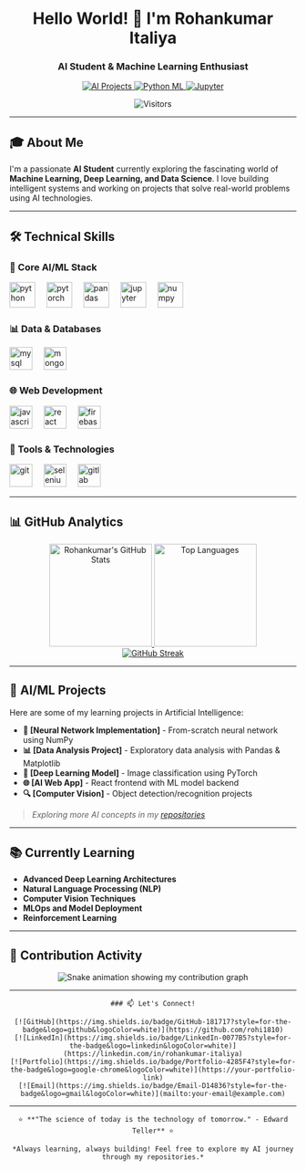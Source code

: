 <h1 align="center">Hello World! 👋 I'm Rohankumar Italiya</h1>
<h3 align="center">AI Student & Machine Learning Enthusiast</h3>

<p align="center">
    <a href="https://github.com/rohi1810?tab=repositories">
        <img src="https://img.shields.io/badge/AI%20Projects-20+-blue?style=for-the-badge&logo=github"
            alt="AI Projects">
    </a>
    <a href="https://github.com/rohi1810?tab=repositories&language=python">
        <img src="https://img.shields.io/badge/Python-ML%20Focus-3776AB?style=for-the-badge&logo=python"
            alt="Python ML">
    </a>
    <a href="https://github.com/rohi1810?tab=repositories&language=jupyter">
        <img src="https://img.shields.io/badge/Jupyter-Notebooks-F37626?style=for-the-badge&logo=jupyter" alt="Jupyter">
    </a>
</p>

<div align="center">
    <img src="https://visitor-badge.laobi.icu/badge?page_id=rohi1810.rohi1810" alt="Visitors" />
</div>

---

## 🎓 About Me

I'm a passionate **AI Student** currently exploring the fascinating world of **Machine Learning, Deep Learning, and Data
Science**. I love building intelligent systems and working on projects that solve real-world problems using AI
technologies.

---

## 🛠️ Technical Skills

### 🤖 Core AI/ML Stack
<div align="left">
    <img src="https://cdn.jsdelivr.net/gh/devicons/devicon/icons/python/python-original.svg" height="45" alt="python"
        title="Python - My primary language for AI/ML" />
    <img width="12" />
    <img src="https://cdn.jsdelivr.net/gh/devicons/devicon/icons/pytorch/pytorch-original.svg" height="45" alt="pytorch"
        title="PyTorch - Deep Learning framework" />
    <img width="12" />
    <img src="https://cdn.jsdelivr.net/gh/devicons/devicon/icons/pandas/pandas-original.svg" height="45" alt="pandas"
        title="Pandas - Data manipulation & analysis" />
    <img width="12" />
    <img src="https://cdn.jsdelivr.net/gh/devicons/devicon/icons/jupyter/jupyter-original.svg" height="45" alt="jupyter"
        title="Jupyter - Research & experimentation" />
    <img width="12" />
    <img src="https://cdn.jsdelivr.net/gh/devicons/devicon/icons/numpy/numpy-original.svg" height="45" alt="numpy"
        title="NumPy - Numerical computing" />
</div>

### 📊 Data & Databases
<div align="left">
    <img src="https://cdn.jsdelivr.net/gh/devicons/devicon/icons/mysql/mysql-original.svg" height="40" alt="mysql"
        title="MySQL - Database management" />
    <img width="12" />
    <img src="https://cdn.jsdelivr.net/gh/devicons/devicon/icons/mongodb/mongodb-original.svg" height="40" alt="mongodb"
        title="MongoDB - NoSQL database" />
</div>

### 🌐 Web Development
<div align="left">
    <img src="https://cdn.jsdelivr.net/gh/devicons/devicon/icons/javascript/javascript-original.svg" height="40"
        alt="javascript" title="JavaScript" />
    <img width="12" />
    <img src="https://cdn.jsdelivr.net/gh/devicons/devicon/icons/react/react-original.svg" height="40" alt="react"
        title="React - Frontend development" />
    <img width="12" />
    <img src="https://cdn.jsdelivr.net/gh/devicons/devicon/icons/firebase/firebase-plain.svg" height="40" alt="firebase"
        title="Firebase - Backend services" />
</div>

### 🔧 Tools & Technologies
<div align="left">
    <img src="https://cdn.jsdelivr.net/gh/devicons/devicon/icons/git/git-original.svg" height="40" alt="git"
        title="Git - Version control" />
    <img width="12" />
    <img src="https://cdn.jsdelivr.net/gh/devicons/devicon/icons/selenium/selenium-original.svg" height="40"
        alt="selenium" title="Selenium - Web automation" />
    <img width="12" />
    <img src="https://cdn.jsdelivr.net/gh/devicons/devicon/icons/gitlab/gitlab-original.svg" height="40" alt="gitlab"
        title="GitLab - CI/CD" />
</div>

---

## 📊 GitHub Analytics

<div align="center">
    <a href="https://github.com/rohi1810">
        <img height="180em"
            src="https://github-readme-stats.vercel.app/api?username=rohi1810&show_icons=true&theme=default&include_all_commits=true&count_private=true&hide_border=true&bg_color=30,0d1117,161b22&title_color=58a6ff&icon_color=58a6ff&text_color=c9d1d9"
            alt="Rohankumar's GitHub Stats" />
        <img height="180em"
            src="https://github-readme-stats.vercel.app/api/top-langs/?username=rohi1810&layout=compact&langs_count=8&hide_border=true&bg_color=30,161b22,0d1117&title_color=58a6ff&text_color=c9d1d9&card_width=320"
            alt="Top Languages" />
    </a>
</div>

<div align="center">
    <a href="https://github.com/rohi1810">
        <img src="https://github-readme-streak-stats.herokuapp.com/?user=rohi1810&hide_border=true&background=0d1117&stroke=30363d&ring=58a6ff&fire=58a6ff&currStreakLabel=58a6ff"
            alt="GitHub Streak" />
    </a>
</div>

---

## 🚀 AI/ML Projects

Here are some of my learning projects in Artificial Intelligence:

- **🤖 [Neural Network Implementation]** - From-scratch neural network using NumPy
- **📊 [Data Analysis Project]** - Exploratory data analysis with Pandas & Matplotlib
- **🧠 [Deep Learning Model]** - Image classification using PyTorch
- **🌐 [AI Web App]** - React frontend with ML model backend
- **🔍 [Computer Vision]** - Object detection/recognition projects

> *Exploring more AI concepts in my [repositories](https://github.com/rohi1810?tab=repositories)*

---

## 📚 Currently Learning

- **Advanced Deep Learning Architectures**
- **Natural Language Processing (NLP)**
- **Computer Vision Techniques**
- **MLOps and Model Deployment**
- **Reinforcement Learning**

---

## 🐍 Contribution Activity

<div align="center">
    <img src="https://raw.githubusercontent.com/rohi1810/rohi1810/output/snake.svg"
        alt="Snake animation showing my contribution graph" />
</div>

---

<div align="center">

    ### 📫 Let's Connect!

    [![GitHub](https://img.shields.io/badge/GitHub-181717?style=for-the-badge&logo=github&logoColor=white)](https://github.com/rohi1810)
    [![LinkedIn](https://img.shields.io/badge/LinkedIn-0077B5?style=for-the-badge&logo=linkedin&logoColor=white)](https://linkedin.com/in/rohankumar-italiya)
    [![Portfolio](https://img.shields.io/badge/Portfolio-4285F4?style=for-the-badge&logo=google-chrome&logoColor=white)](https://your-portfolio-link)
    [![Email](https://img.shields.io/badge/Email-D14836?style=for-the-badge&logo=gmail&logoColor=white)](mailto:your-email@example.com)

</div>

---

<div align="center">

    ⭐ **"The science of today is the technology of tomorrow." - Edward Teller** ⭐

    *Always learning, always building! Feel free to explore my AI journey through my repositories.*

</div>

